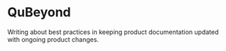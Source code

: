# QuBeyond

Writing about best practices in keeping product documentation updated with ongoing product changes.
